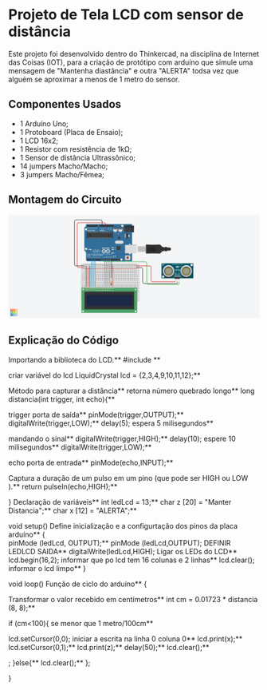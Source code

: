 # Projeto de Tela LCD com sensor de distância

Este projeto foi desenvolvido dentro do Thinkercad, na disciplina de Internet das Coisas 
(IOT), para a criação de protótipo com arduíno que simule uma mensagem de "Mantenha diastância"
e outra "ALERTA" todsa vez que alguém se aproximar a menos de 1 metro do sensor.

## Componentes Usados 

- 1 Arduíno Uno;
- 1 Protoboard (Placa de Ensaio);
- 1 LCD 16x2;
- 1 Resistor com resistência de 1kΩ;  
- 1 Sensor de distância Ultrassônico;
- 14 jumpers Macho/Macho;
- 3 jumpers Macho/Fêmea;

## Montagem do Circuito
![Imagem do Circuito](/AtividadeLCD/TELA-LCD.png)

## Explicação do Código

Importando a biblioteca do LCD.\**
#include <LiquidCrystal>\**

criar variável do lcd
LiquidCrystal lcd = {2,3,4,9,10,11,12};\**

Método para capturar a distância\**
retorna número quebrado longo\**
long distancia(int trigger, int echo){\** 

trigger porta de saída\**
pinMode(trigger,OUTPUT);\**
digitalWrite(trigger,LOW);\**
delay(5);  espera 5 milisegundos\**
  
mandando o sinal\**
digitalWrite(trigger,HIGH);\**
delay(10);  espere 10 milisegundos\**
digitalWrite(trigger,LOW);\**
  
echo porta de entrada\**
pinMode(echo,INPUT);\**

Captura a duração de um pulso em um pino (que pode ser HIGH ou LOW ).\**
return pulseIn(echo,HIGH);\**

}
Declaração de variáveis\**
int ledLcd = 13;\**
char z [20] = "Manter Distancia";\**
char x [12] = "ALERTA";\**

void setup()  Define inicialização e a configurtação dos pinos da placa arduíno\**
{  
 pinMode (ledLcd, OUTPUT);\**
  pinMode (ledLcd,OUTPUT);  DEFINIR LEDLCD SAIDA\**
  digitalWrite(ledLcd,HIGH); Ligar os LEDs do LCD\**
  lcd.begin(16,2);  informar que po lcd tem 16 colunas e 2 linhas\**
  lcd.clear();  informar o lcd limpo\**
}

void loop()  Função de ciclo do arduíno\**
{
 
  Transformar o valor recebido em centímetros\**
  int cm = 0.01723 * distancia (8, 8);\**
  
  if (cm<100){  se menor que 1 metro/100cm\**
  
  lcd.setCursor(0,0);   iniciar a escrita na linha 0 coluna 0\**
  lcd.print(x);\**
  lcd.setCursor(0,1);\**
  lcd.print(z);\**
    delay(50);\**
	lcd.clear();\**

 ;
  }else{\**
    lcd.clear();\**
  };
  
}
